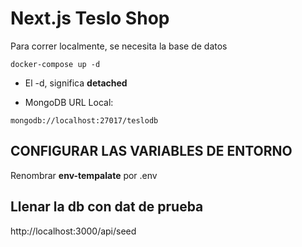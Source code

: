 # Next.js Teslo Shop
Para correr localmente, se necesita la base de datos
```
docker-compose up -d
```

* El -d, significa __detached__

* MongoDB URL Local: 

``` 
mongodb://localhost:27017/teslodb
```

## CONFIGURAR LAS VARIABLES DE ENTORNO
Renombrar __env-tempalate__ por .env

## Llenar la db con dat de prueba

http://localhost:3000/api/seed